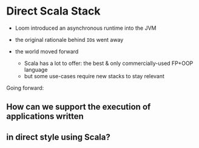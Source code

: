 # Direct Scala Stack

* Loom introduced an asynchronous runtime into the JVM

* the original rationale behind `IO`s went away

* the world moved forward
  * Scala has a lot to offer: the best & only 
    commercially-used FP+OOP language
  * but some use-cases require new stacks to stay relevant

Going forward:

## How can we support the execution of applications written 
## in direct style using Scala?
